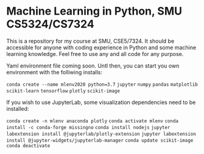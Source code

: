 # Machine Learning in Python, SMU CS5324/CS7324
This is a repository for my course at SMU, CSE5/7324. It should be accessible for anyone with coding experience in Python and some machine learning knowledge. Feel free to use any and all code for any purpose. 


Yaml environment file coming soon. Untl then, you can start you own environment with the folliwing installs:

`conda create --name mlenv2020 python=3.7`
`jupyter` 
`numpy`
`pandas`
`matplotlib`
`scikit-learn`
`tensorflow`
`plotly`
`scikit-image`

If you wish to use JupyterLab, some visualization dependencies need to be installed:

`conda create -n mlenv anaconda plotly`
`conda activate mlenv`
`conda install -c conda-forge missingno`
`conda install nodejs`
`jupyter labextension install @jupyterlab/plotly-extension`
`jupyter labextension install @jupyter-widgets/jupyterlab-manager`
`conda update scikit-image`
`conda deactivate` 
